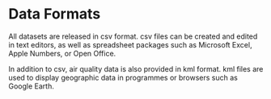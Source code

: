 # Data Formats

All datasets are released in csv format. csv files can be created and edited in text editors, as well as  spreadsheet packages such as Microsoft Excel, Apple Numbers, or Open  Office.

In addition to csv, air quality data is also provided in kml format. kml files are used to display geographic data in programmes or browsers such as Google Earth.